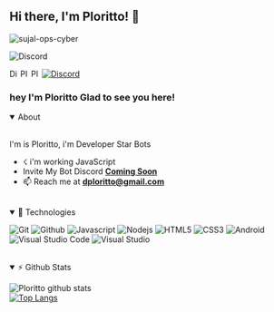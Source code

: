 ## Hi there, I'm Ploritto! 👋

<img src="https://komarev.com/ghpvc/?username=ploritto" alt="sujal-ops-cyber" />


![Discord](https://discord.c99.nl/widget/theme-2/776714971782053889.png)


<a href="https://starbots.ml/dc">
  <img align="left" alt="Discord Server" width="16px" src="https://cdn.jsdelivr.net/npm/simple-icons@v3/icons/discord.svg" />
</a>
 <a href="https://github.com/Ploritto">
  <img align="left" alt="Ploritto Github's" width="16px" src="https://cdn.jsdelivr.net/npm/simple-icons@v3/icons/github.svg" />
</a>
 <a href="https://instagram.com/plorittod">
  <img align="left" alt="Plorittod Instagram" width="16px" src="https://cdn.jsdelivr.net/npm/simple-icons@v3/icons/instagram.svg" />
</a>
<a href="https://discord.com/users/619154212328046602">
    <img src="https://img.shields.io/badge/bdrxzzz.%233614-%237289da?logo=discord&style=flat-square" alt="Discord"/>
  </a>
</p>
                                                                                                                               
### hey I'm Ploritto Glad to see you here! &nbsp;
<details open>
  <summary>About</summary>
<br />

I'm is Ploritto, i'm Developer Star Bots
- ☇ i'm working JavaScript
- Invite My Bot Discord **[Coming Soon](https://starbots.ml)**
- 📫 Reach me at **[dploritto@gmail.com](https://mail.google.com/mail/u/0/?view=cm&fs=1&to=dploritto@gmail.com)**
<br />
</details>

<details open>
<summary>🚀 Technologies</summary>
<p>
  <img alt="Git" src="https://img.shields.io/badge/-Git-ff8438?style=flat-square&logo=git&logoColor=white" />
  <img alt="Github" src="https://img.shields.io/badge/-Github-2e2e2e?style=flat-square&logo=github&logoColor=white" />
  <img alt="Javascript" src="https://img.shields.io/badge/-JavaScript-323330?style=flat-square&logo=javascript&logoColor=white" />
  <img alt="Nodejs" src="https://img.shields.io/badge/-Nodejs-68a063?style=flat-square&logo=Node.js&logoColor=white" />
  <img alt="HTML5" src="https://img.shields.io/badge/-HTML5-E34F26?style=flat-square&logo=html5&logoColor=white" />
  <img alt="CSS3" src="https://img.shields.io/badge/-CSS3-1572B6?style=flat-square&logo=css3&logoColor=white" />
  <img alt="Android" src="https://img.shields.io/badge/-Android-3ddc84?style=flat-square&logo=android&logoColor=white" />
  <img alt="Visual Studio Code" src="https://img.shields.io/badge/-VisualStudioCode-0078d7?style=flat-square&logo=visual-studio-code&logoColor=white" />
  <img alt="Visual Studio" src="https://img.shields.io/badge/-VisualStudio-5d2b90?style=flat-square&logo=visual-studio&logoColor=white" />
</p>
  </details>
<br>
<details open>
<summary>⚡ Github Stats</summary>

![Ploritto github stats](https://github-readme-stats.vercel.app/api?username=Ploritto&show_icons=true&theme=tokyonight)
<br />
[![Top Langs](https://github-readme-stats.vercel.app/api/top-langs/?username=Ploritto&show_icons=true&theme=tokyonight)](https://github.com/badriian24)
</details>
